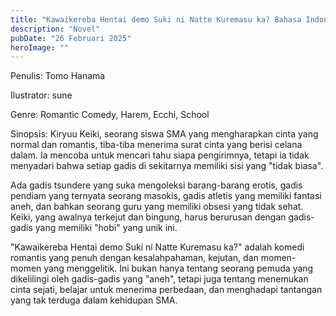 ```yaml
---
title: "Kawaikereba Hentai demo Suki ni Natte Kuremasu ka? Bahasa Indonesia"
description: "Novel"
pubDate: "26 Februari 2025"
heroImage: ""
---
```


Penulis: Tomo Hanama

Ilustrator: sune

Genre: Romantic Comedy, Harem, Ecchi, School

Sinopsis: Kiryuu Keiki, seorang siswa SMA yang mengharapkan cinta yang normal dan romantis, tiba-tiba menerima surat cinta yang berisi celana dalam. Ia mencoba untuk mencari tahu siapa pengirimnya, tetapi ia tidak menyadari bahwa setiap gadis di sekitarnya memiliki sisi yang "tidak biasa".

Ada gadis tsundere yang suka mengoleksi barang-barang erotis, gadis pendiam yang ternyata seorang masokis, gadis atletis yang memiliki fantasi aneh, dan bahkan seorang guru yang memiliki obsesi yang tidak sehat. Keiki, yang awalnya terkejut dan bingung, harus berurusan dengan gadis-gadis yang memiliki "hobi" yang unik ini.

"Kawaikereba Hentai demo Suki ni Natte Kuremasu ka?" adalah komedi romantis yang penuh dengan kesalahpahaman, kejutan, dan momen-momen yang menggelitik. Ini bukan hanya tentang seorang pemuda yang dikelilingi oleh gadis-gadis yang "aneh", tetapi juga tentang menemukan cinta sejati, belajar untuk menerima perbedaan, dan menghadapi tantangan yang tak terduga dalam kehidupan SMA.
